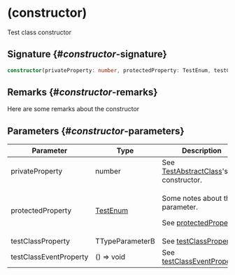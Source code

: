 # (constructor)

Test class constructor

## Signature {#_constructor_-signature}

```typescript
constructor(privateProperty: number, protectedProperty: TestEnum, testClassProperty: TTypeParameterB, testClassEventProperty: () => void);
```

## Remarks {#_constructor_-remarks}

Here are some remarks about the constructor

## Parameters {#_constructor_-parameters}

| Parameter | Type | Description |
| --- | --- | --- |
| privateProperty | number | See [TestAbstractClass](docs/simple-suite-test/testabstractclass-class)'s constructor. |
| protectedProperty | [TestEnum](docs/simple-suite-test/testenum-enum) | <p>Some notes about the parameter.</p><p>See <a href='docs/simple-suite-test/testabstractclass-protectedproperty-property'>protectedProperty</a>.</p> |
| testClassProperty | TTypeParameterB | See [testClassProperty](docs/simple-suite-test/testclass-testclassproperty-property). |
| testClassEventProperty | () =&gt; void | See [testClassEventProperty](docs/simple-suite-test/testclass-testclasseventproperty-property). |
